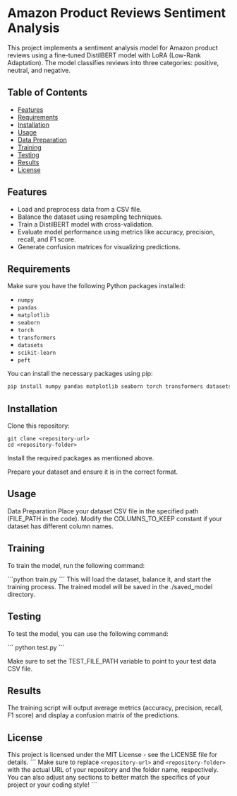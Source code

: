 # Amazon Product Reviews Sentiment Analysis

This project implements a sentiment analysis model for Amazon product reviews using a fine-tuned DistilBERT model with LoRA (Low-Rank Adaptation). The model classifies reviews into three categories: positive, neutral, and negative.

## Table of Contents

- [Features](#features)
- [Requirements](#requirements)
- [Installation](#installation)
- [Usage](#usage)
- [Data Preparation](#data-preparation)
- [Training](#training)
- [Testing](#testing)
- [Results](#results)
- [License](#license)

## Features

- Load and preprocess data from a CSV file.
- Balance the dataset using resampling techniques.
- Train a DistilBERT model with cross-validation.
- Evaluate model performance using metrics like accuracy, precision, recall, and F1 score.
- Generate confusion matrices for visualizing predictions.

## Requirements

Make sure you have the following Python packages installed:

- `numpy`
- `pandas`
- `matplotlib`
- `seaborn`
- `torch`
- `transformers`
- `datasets`
- `scikit-learn`
- `peft`

You can install the necessary packages using pip:

```bash
pip install numpy pandas matplotlib seaborn torch transformers datasets scikit-learn peft
```
## Installation
Clone this repository:
```
git clone <repository-url>
cd <repository-folder>
```
Install the required packages as mentioned above.

Prepare your dataset and ensure it is in the correct format.

## Usage
Data Preparation
Place your dataset CSV file in the specified path (FILE_PATH in the code).
Modify the COLUMNS_TO_KEEP constant if your dataset has different column names.

## Training
To train the model, run the following command:

´´´python train.py
´´´
This will load the dataset, balance it, and start the training process. The trained model will be saved in the ./saved_model directory.

## Testing
To test the model, you can use the following command:

´´´
python test.py
´´´

Make sure to set the TEST_FILE_PATH variable to point to your test data CSV file.

## Results
The training script will output average metrics (accuracy, precision, recall, F1 score) and display a confusion matrix of the predictions.

## License
This project is licensed under the MIT License - see the LICENSE file for details.
´´´
Make sure to replace `<repository-url>` and `<repository-folder>` with the actual URL of your repository and the folder name, respectively. You can also adjust any sections to better match the specifics of your project or your coding style!
´´´
